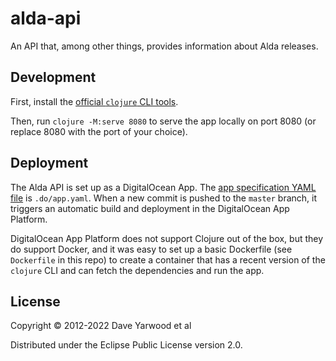 # alda-api

An API that, among other things, provides information about Alda releases.

## Development

First, install the [official `clojure` CLI tools][clojure-cli].

Then, run `clojure -M:serve 8080` to serve the app locally on port 8080 (or
replace 8080 with the port of your choice).

## Deployment

The Alda API is set up as a DigitalOcean App. The [app specification YAML
file][do-app-spec-yaml] is `.do/app.yaml`. When a new commit is pushed to the
`master` branch, it triggers an automatic build and deployment in the
DigitalOcean App Platform.

DigitalOcean App Platform does not support Clojure out of the box, but they do
support Docker, and it was easy to set up a basic Dockerfile (see `Dockerfile`
in this repo) to create a container that has a recent version of the `clojure`
CLI and can fetch the dependencies and run the app.

## License

Copyright © 2012-2022 Dave Yarwood et al

Distributed under the Eclipse Public License version 2.0.

[clojure-cli]: https://clojure.org/guides/deps_and_cli
[do-app-spec-yaml]: https://www.digitalocean.com/docs/app-platform/references/app-specification-reference/
